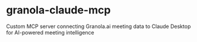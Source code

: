 # granola-claude-mcp
Custom MCP server connecting Granola.ai meeting data to Claude Desktop for AI-powered meeting intelligence
